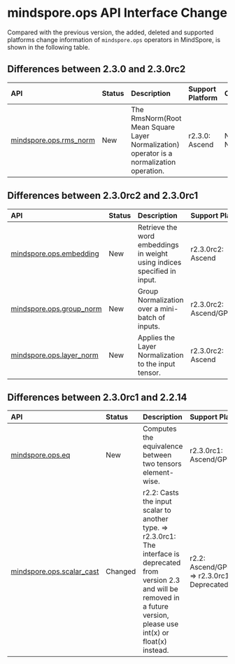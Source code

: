 # mindspore.ops API Interface Change

Compared with the previous version, the added, deleted and supported platforms change information of `mindspore.ops` operators in MindSpore, is shown in the following table.

## Differences between 2.3.0 and 2.3.0rc2

|API|Status|Description|Support Platform|Class
|:----|:----|:----|:----|:----
|[mindspore.ops.rms_norm](https://mindspore.cn/docs/en/r2.3.0/api_python/ops/mindspore.ops.rms_norm.html#mindspore.ops.rms_norm)|New|The RmsNorm(Root Mean Square Layer Normalization) operator is a normalization operation.|r2.3.0: Ascend|Neural Network

## Differences between 2.3.0rc2 and 2.3.0rc1

|API|Status|Description|Support Platform|Class
|:----|:----|:----|:----|:----
|[mindspore.ops.embedding](https://mindspore.cn/docs/en/r2.3.0rc2/api_python/ops/mindspore.ops.embedding.html#mindspore.ops.embedding)|New|Retrieve the word embeddings in weight using indices specified in input.|r2.3.0rc2: Ascend|Neural Network
|[mindspore.ops.group_norm](https://mindspore.cn/docs/en/r2.3.0rc2/api_python/ops/mindspore.ops.group_norm.html#mindspore.ops.group_norm)|New|Group Normalization over a mini-batch of inputs.|r2.3.0rc2: Ascend/GPU/CPU|Neural Network
|[mindspore.ops.layer_norm](https://mindspore.cn/docs/en/r2.3.0rc2/api_python/ops/mindspore.ops.layer_norm.html#mindspore.ops.layer_norm)|New|Applies the Layer Normalization to the input tensor.|r2.3.0rc2: Ascend|Neural Network

## Differences between 2.3.0rc1 and 2.2.14

|API|Status|Description|Support Platform|Class
|:----|:----|:----|:----|:----
|[mindspore.ops.eq](https://mindspore.cn/docs/en/r2.3.0rc1/api_python/ops/mindspore.ops.eq.html#mindspore.ops.eq)|New|Computes the equivalence between two tensors element-wise.|r2.3.0rc1: Ascend/GPU/CPU|Comparison Functions
|[mindspore.ops.scalar_cast](https://mindspore.cn/docs/en/r2.3.0rc1/api_python/ops/mindspore.ops.scalar_cast.html#mindspore.ops.scalar_cast)|Changed|r2.2: Casts the input scalar to another type. => r2.3.0rc1: The interface is deprecated from version 2.3 and will be removed in a future version, please use int(x) or float(x) instead.|r2.2: Ascend/GPU/CPU => r2.3.0rc1: Deprecated |Type Cast
